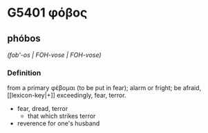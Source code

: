 # G5401 φόβος

## phóbos

_(fob'-os | FOH-vose | FOH-vose)_

### Definition

from a primary φέβομαι (to be put in fear); alarm or fright; be afraid, [[lexicon-key|+]] exceedingly, fear, terror.

- fear, dread, terror
  - that which strikes terror
- reverence for one's husband


